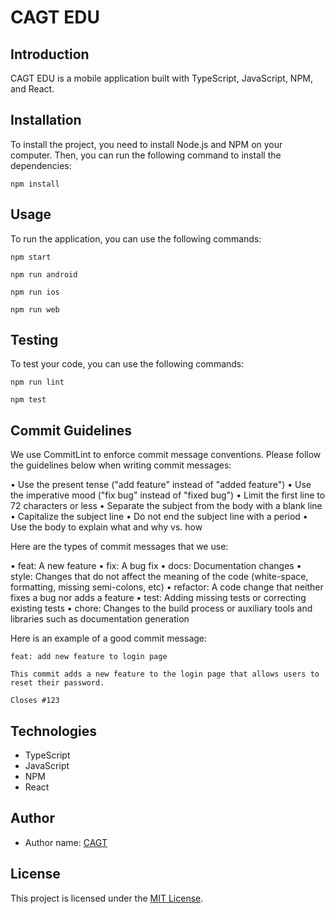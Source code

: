 # CAGT EDU

## Introduction

CAGT EDU is a mobile application built with TypeScript, JavaScript, NPM, and React.

## Installation

To install the project, you need to install Node.js and NPM on your computer. Then, you can run the following command to install the dependencies:

```
npm install
```

## Usage

To run the application, you can use the following commands:

```
npm start
```

```
npm run android
```

```
npm run ios
```

```
npm run web
```

## Testing

To test your code, you can use the following commands:

```
npm run lint
```

```
npm test
```

## Commit Guidelines

We use CommitLint to enforce commit message conventions. Please follow the guidelines below when writing commit messages:

• Use the present tense ("add feature" instead of "added feature")
• Use the imperative mood ("fix bug" instead of "fixed bug")
• Limit the first line to 72 characters or less
• Separate the subject from the body with a blank line
• Capitalize the subject line
• Do not end the subject line with a period
• Use the body to explain what and why vs. how

Here are the types of commit messages that we use:

• feat: A new feature
• fix: A bug fix
• docs: Documentation changes
• style: Changes that do not affect the meaning of the code (white-space, formatting, missing semi-colons, etc)
• refactor: A code change that neither fixes a bug nor adds a feature
• test: Adding missing tests or correcting existing tests
• chore: Changes to the build process or auxiliary tools and libraries such as documentation generation

Here is an example of a good commit message:

```
feat: add new feature to login page

This commit adds a new feature to the login page that allows users to reset their password.

Closes #123
```

## Technologies

- TypeScript
- JavaScript
- NPM
- React

## Author

- Author name: [CAGT](https://github.com/minhducdma)

## License

This project is licensed under the [MIT License](https://opensource.org/licenses/MIT).
